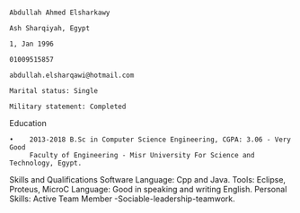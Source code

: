                                                                           Abdullah Ahmed Elsharkawy
                                                                             Ash Sharqiyah, Egypt
                                                                                  1, Jan 1996
                                                                                  01009515857
                                                                        abdullah.elsharqawi@hotmail.com
                                                                             Marital status: Single
                                                                          Military statement: Completed

Education

    •    2013-2018 B.Sc in Computer Science Engineering, CGPA: 3.06 - Very Good 
         Faculty of Engineering - Misr University For Science and Technology, Egypt. 
Skills and Qualifications
    Software Language: Cpp and Java. 
    Tools: Eclipse, Proteus, MicroC
    Language: Good in speaking and writing English.
    Personal Skills: Active Team Member -Sociable-leadership-teamwork.
